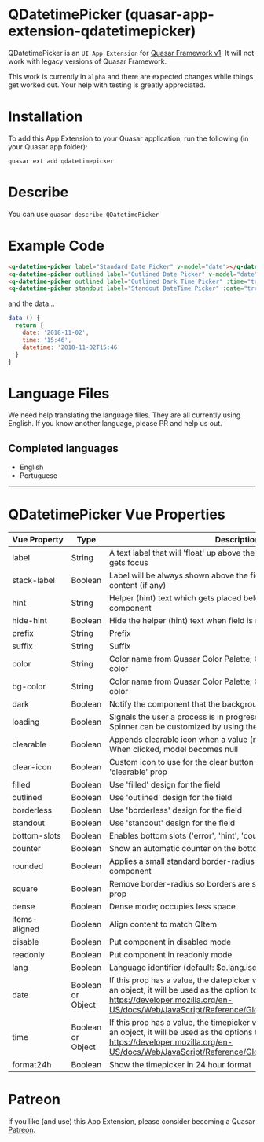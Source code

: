 QDatetimePicker (quasar-app-extension-qdatetimepicker)
===

QDatetimePicker is an `UI App Extension` for [Quasar Framework v1](https://v1.quasar-framework.org/). It will not work with legacy versions of Quasar Framework.

This work is currently in `alpha` and there are expected changes while things get worked out. Your help with testing is greatly appreciated.

# Installation
To add this App Extension to your Quasar application, run the following (in your Quasar app folder):
```
quasar ext add qdatetimepicker
```

# Describe
You can use `quasar describe QDatetimePicker`

# Example Code
```html
<q-datetime-picker label="Standard Date Picker" v-model="date"></q-datetime-picker>
<q-datetime-picker outlined label="Outlined Date Picker" v-model="date"></q-datetime-picker>
<q-datetime-picker outlined label="Outlined Dark Time Picker" :time="true" color="negative" dark v-model="time"></q-datetime-picker>
<q-datetime-picker standout label="Standout DateTime Picker" :date="true" :time="true" color="positive" dark v-model="datetime"></q-datetime-picker>
```
and the data...
```js
data () {
  return {
    date: '2018-11-02',
    time: '15:46',
    datetime: '2018-11-02T15:46'
  }
}
```

# Language Files

We need help translating the language files. They are all currently using English. If you know another language, please PR and help us out.

## Completed languages
- English
- Portuguese

---

# QDatetimePicker Vue Properties
| Vue&nbsp;Property | Type	|  Description |
|---|---|---|
| label | String | A text label that will 'float' up above the input field, once the field gets focus |
| stack-label | Boolean | Label will be always shown above the field regardless of field content (if any) |
| hint | String | Helper (hint) text which gets placed below your wrapped form component |
| hide-hint | Boolean | Hide the helper (hint) text when field is not focused |
| prefix | String | Prefix |
| suffix | String | Suffix |
| color | String | Color name from Quasar Color Palette; Overrides default dynamic color |
| bg-color | String | Color name from Quasar Color Palette; Overrides default dynamic color |
| dark | Boolean | Notify the component that the background is a dark color |
| loading | Boolean | Signals the user a process is in progress by displaying a spinner; Spinner can be customized by using the 'loading' slot. |
| clearable | Boolean | Appends clearable icon when a value (not undefined or null) is set; When clicked, model becomes null |
| clear-icon | Boolean | Custom icon to use for the clear button when using along with 'clearable' prop |
| filled | Boolean | Use 'filled' design for the field |
| outlined | Boolean | Use 'outlined' design for the field |
| borderless | Boolean | Use 'borderless' design for the field |
| standout | Boolean | Use 'standout' design for the field |
| bottom-slots | Boolean | Enables bottom slots ('error', 'hint', 'counter') |
| counter | Boolean | Show an automatic counter on the bottom right |
| rounded | Boolean | Applies a small standard border-radius for a squared shape of the component |
| square | Boolean | Remove border-radius so borders are squared; Overrides 'rounded' prop |
| dense | Boolean | Dense mode; occupies less space |
| items-aligned | Boolean | Align content to match QItem |
| disable | Boolean | Put component in disabled mode |
| readonly | Boolean | Put component in readonly mode |
| lang | Boolean | Language identifier (default: $q.lang.isoName) |
| date | Boolean or Object | If this prop has a value, the datepicker will be shown. If the value is an object, it will be used as the option to format the date. see: https://developer.mozilla.org/en-US/docs/Web/JavaScript/Reference/Global_Objects/DateTimeFormat |
| time | Boolean or Object | If this prop has a value, the timepicker will be shown. If the value is an object, it will be used as the options to format the time. see: https://developer.mozilla.org/en-US/docs/Web/JavaScript/Reference/Global_Objects/DateTimeFormat |
| format24h | Boolean | Show the timepicker in 24 hour format |

# Patreon
If you like (and use) this App Extension, please consider becoming a Quasar [Patreon](https://www.patreon.com/quasarframework).

